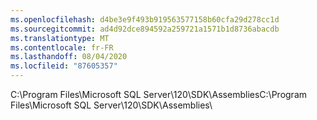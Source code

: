 ```yaml
---
ms.openlocfilehash: d4be3e9f493b919563577158b60cfa29d278cc1d
ms.sourcegitcommit: ad4d92dce894592a259721a1571b1d8736abacdb
ms.translationtype: MT
ms.contentlocale: fr-FR
ms.lasthandoff: 08/04/2020
ms.locfileid: "87605357"
---
```

<span data-ttu-id="cb906-101">C:\\Program Files\\Microsoft SQL Server\\120\\SDK\\Assemblies</span><span class="sxs-lookup"><span data-stu-id="cb906-101">C:\\Program Files\\Microsoft SQL Server\\120\\SDK\\Assemblies</span></span>\\
